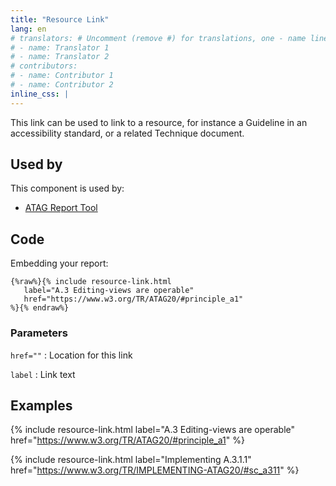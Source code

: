 ```yaml
---
title: "Resource Link"
lang: en
# translators: # Uncomment (remove #) for translations, one - name line per translator.
# - name: Translator 1
# - name: Translator 2
# contributors:
# - name: Contributor 1
# - name: Contributor 2
inline_css: |
---
```


This link can be used to link to a resource, for instance a Guideline in an accessibility standard, or a related Technique document. 

## Used by

This component is used by: 

* [ATAG Report Tool](https://w3.org/WAI/atag/report-tool)

## Code

Embedding your report:

```liquid
{%raw%}{% include resource-link.html
   label="A.3 Editing-views are operable"
   href="https://www.w3.org/TR/ATAG20/#principle_a1"
%}{% endraw%}
```

### Parameters

`href=""`
: Location for this link

`label`
: Link text

## Examples

{% include resource-link.html
   label="A.3 Editing-views are operable"
   href="https://www.w3.org/TR/ATAG20/#principle_a1"
%}

{% include resource-link.html
   label="Implementing A.3.1.1"
   href="https://www.w3.org/TR/IMPLEMENTING-ATAG20/#sc_a311"
%}
